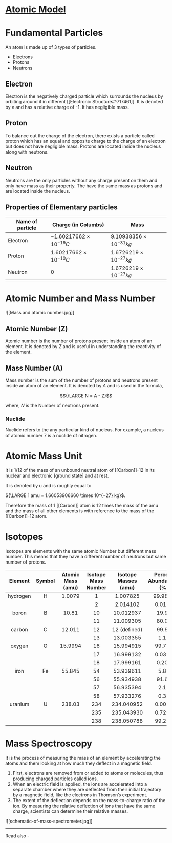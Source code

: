 # [Atomic Model](https://chem.libretexts.org/Courses/University_of_British_Columbia/UBC_CHEM_154%3A_Chemistry_for_Engineering/01%3A_High_School_Review/1.2%3A_Chemical_Elements)

# Fundamental Particles

An atom is made up of 3 types of particles. 
- Electrons
- Protons
- Neutrons

## Electron
Electron is the negatively charged particle which surrounds the nucleus by orbiting around it in different [[Electronic Structure#^717461]]. It is denoted by *e* and has a relative charge of -1. It has negligible mass.

## Proton
To balance out the charge of the electron, there exists a particle called proton which has an equal and opposite charge to the charge of an electron but does not have negligible mass. Protons are located inside the nucleus along with neutrons.

## Neutron
Neutrons are the only particles without any charge present on them and only have mass as their property. The have the same mass as protons and are located inside the nucleus.

## Properties of Elementary particles

| Name of particle | Charge (in Columbs)          | Mass                        | 
| ---------------- | ---------------------------- | --------------------------- |
| Electron         | ${-1.60217662 × 10^{-19} C}$ | ${9.10938356 × 10^{-31}kg}$ |
| Proton           | ${1.60217662 × 10^{-19} C}$  | ${1.6726219 × 10^{-27} kg}$ |
| Neutron          | ${0}$                        | ${1.6726219 × 10^{-27} kg}$ |

# Atomic Number and Mass Number

![[Mass and atomic number.jpg]]

## Atomic Number (Z)
Atomic number is the number of protons present inside an atom of an element. It is denoted by *Z* and is useful in understanding the reactivity of the element.

## Mass Number (A)
Mass number is the sum of the number of protons and neutrons present inside an atom of an element. It is denoted by *A* and is used in the formula,

$${\LARGE N = A - Z}$$

where, *N* is the Number of neutrons present.

### Nuclide 
Nuclide refers to the any particular kind of nucleus. For example, a nucleus of atomic number 7 is a nuclide of nitrogen. 


# Atomic Mass Unit

It is 1/12 of the mass of an unbound neutral atom of [[Carbon]]-12 in its nuclear and electronic [ground state] and at rest.

It is denoted by u and is roughly equal to 

${\LARGE 1 amu = 1.66053906660 \times 10^{−27} kg}$.

Therefore the mass of 1 [[Carbon]] atom is 12 times the mass of the amu and the mass of all other elements is with reference to the mass of the [[Carbon]]-12 atom.

# Isotopes

Isotopes are elements with the same atomic Number but different mass number. This means that they have a different number of neutrons but same number of protons.


|  Element | Symbol | Atomic Mass (amu) | Isotope Mass Number | Isotope Masses (amu) | Percent Abundances (%) |
|:--------:|:------:|:-----------------:|:-------------------:|:--------------------:|:----------------------:|
| hydrogen |    H   |       1.0079      |          1          |       1.007825       |         99.9855        |
|          |        |                   |          2          |       2.014102       |         0.0115         |
|   boron  |    B   |       10.81       |          10         |       10.012937      |          19.91         |
|          |        |                   |          11         |       11.009305      |          80.09         |
|  carbon  |    C   |       12.011      |          12         |     12 (defined)     |          99.89         |
|          |        |                   |          13         |       13.003355      |          1.11          |
|  oxygen  |    O   |      15.9994      |          16         |       15.994915      |         99.757         |
|          |        |                   |          17         |       16.999132      |         0.0378         |
|          |        |                   |          18         |       17.999161      |          0.205         |
|   iron   |   Fe   |       55.845      |          54         |       53.939611      |          5.82          |
|          |        |                   |          56         |       55.934938      |          91.66         |
|          |        |                   |          57         |       56.935394      |          2.19          |
|          |        |                   |          58         |       57.933276      |          0.33          |
|  uranium |    U   |       238.03      |         234         |      234.040952      |         0.0054         |
|          |        |                   |         235         |      235.043930      |         0.7204         |
|          |        |                   |         238         |      238.050788      |         99.274         |

# Mass Spectroscopy

It is the process of measuring the mass of an element by accelerating the atoms and them looking at how much they deflect in a magnetic field.

1. First, electrons are removed from or added to atoms or molecules, thus producing charged particles called ions. 
2. When an electric field is applied, the ions are accelerated into a separate chamber where they are deflected from their initial trajectory by a magnetic field, like the electrons in Thomson’s experiment.
3.   The extent of the deflection depends on the mass-to-charge ratio of the ion. By measuring the relative deflection of ions that have the same charge, scientists can determine their relative masses.

 ![[schematic-of-mass-spectrometer.jpg]]
 
---
Read also - 